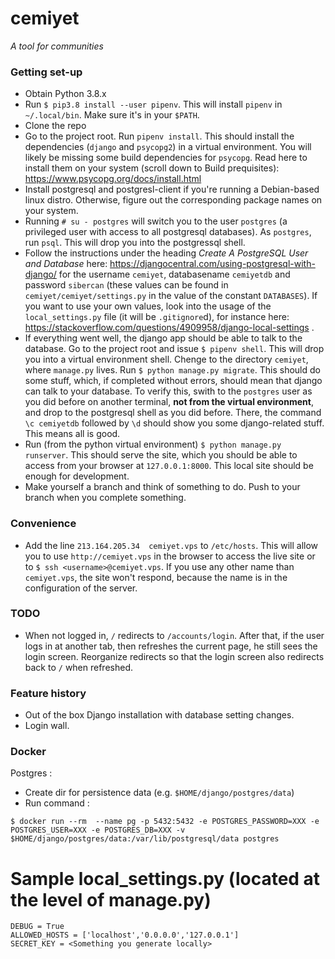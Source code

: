 # cemiyet #
_A tool for communities_

### Getting set-up ###

* Obtain Python 3.8.x
* Run `$ pip3.8 install --user pipenv`. This will install `pipenv` in
  `~/.local/bin`. Make sure it's in your `$PATH`.
* Clone the repo
* Go to the project root. Run `pipenv install`. This should install the
  dependencies (`django` and `psycopg2`) in a virtual environment. You will
  likely be missing some build dependencies for `psycopg`. Read here to install
  them on your system (scroll down to Build prequisites):
  https://www.psycopg.org/docs/install.html
* Install postgresql and postgresl-client if you're running a Debian-based linux
  distro. Otherwise, figure out the corresponding package names on your system.
* Running `# su - postgres` will switch you to the user `postgres` (a privileged
  user with access to all postgresql databases). As `postgres`, run `psql`. This
  will drop you into the postgressql shell.
* Follow the instructions under the heading _Create A PostgreSQL User and
  Database_ here: https://djangocentral.com/using-postgresql-with-django/ for
  the username `cemiyet`, databasename `cemiyetdb` and password `sibercan`
  (these values can be found in `cemiyet/cemiyet/settings.py` in the value of
  the constant `DATABASES`). If you want to use your own values, look into the
  usage of the `local_settings.py` file (it will be `.gitignore`d), for instance
  here: https://stackoverflow.com/questions/4909958/django-local-settings .
* If everything went well, the django app should be able to talk to the
  database. Go to the project root and issue `$ pipenv shell`. This will drop
  you into a virtual environment shell. Chenge to the directory `cemiyet`, where
  `manage.py` lives. Run `$ python manage.py migrate`. This should do some
  stuff, which, if completed without errors, should mean that django can talk to
  your database. To verify this, swith to the `postgres` user as you did before
  on another terminal, __not from the virtual environment__, and drop to the
  postgresql shell as you did before. There, the command `\c cemiyetdb` followed
  by `\d` should show you some django-related stuff. This means all is good.
* Run (from the python virtual environment) `$ python manage.py runserver`. This
  should serve the site, which you should be able to access from your browser at
  `127.0.0.1:8000`. This local site should be enough for development.
* Make yourself a branch and think of something to do. Push to your branch when
  you complete something.

### Convenience ###
* Add the line `213.164.205.34  cemiyet.vps` to `/etc/hosts`. This will allow
  you to use `http://cemiyet.vps` in the browser to access the live site or to
  `$ ssh <username>@cemiyet.vps`. If you use any other name than `cemiyet.vps`,
  the site won't respond, because the name is in the configuration of the
  server.

### TODO ###
* When not logged in, `/` redirects to `/accounts/login`. After that, if the
  user logs in at another tab, then refreshes the current page, he still sees
  the login screen. Reorganize redirects so that the login screen also redirects
  back to `/` when refreshed.

### Feature history ###
- Out of the box Django installation with database setting changes.
- Login wall.

### Docker ###
Postgres :
- Create dir for persistence data (e.g. `$HOME/django/postgres/data`)
- Run command :
```
$ docker run --rm  --name pg -p 5432:5432 -e POSTGRES_PASSWORD=XXX -e POSTGRES_USER=XXX -e POSTGRES_DB=XXX -v $HOME/django/postgres/data:/var/lib/postgresql/data postgres
```
# Sample local_settings.py (located at the level of manage.py) #
```
DEBUG = True
ALLOWED_HOSTS = ['localhost','0.0.0.0','127.0.0.1']
SECRET_KEY = <Something you generate locally>
```
